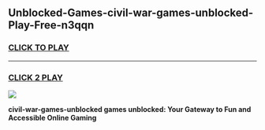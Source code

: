 
## Unblocked-Games-civil-war-games-unblocked-Play-Free-n3qqn
<h3>
<a href="https://premium76.site?title=civil-war-games-unblocked&ref=17A">CLICK TO PLAY</a></h3>
<hr>

<h3>
<a href="https://premium76.site?title=civil-war-games-unblocked&ref=17A">CLICK 2 PLAY</a>
  
</h3>

<a href="https://premium76.site?title=civil-war-games-unblocked&ref=17A"><img src="https://clearcache.store/games.png"></a>


**civil-war-games-unblocked games unblocked: Your Gateway to Fun and Accessible Online Gaming**
